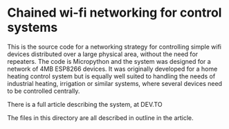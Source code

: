 # Chained wi-fi networking for control systems
This is the source code for a networking strategy for controlling simple wifi devices distributed over a large physical area, without the need for repeaters. The code is Micropython and the system was designed for a network of 4MB ESP8266 devices. It was originally developed for a home heating control system but is equally well suited to handling the needs of industrial heating, irrigation or similar systems, where several devices need to be controlled centrally.

There is a full article describing the system, at DEV.TO

The files in this directory are all described in outline in the article.

